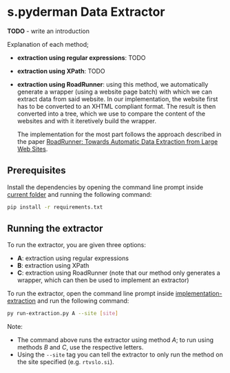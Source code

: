 # s.pyderman Data Extractor

__TODO__ - write an introduction

Explanation of each method;
* __extraction using regular expressions__: TODO
* __extraction using XPath__: TODO
* __extraction using RoadRunner__: using this method, we automatically generate a wrapper (using a website page batch) with which we can extract data from said website. In our implementation, the website first has to be converted to an XHTML compliant format. The result is then converted into a tree, which we use to compare the content of the websites and with it iteretively build the wrapper.

    The implementation for the most part follows the approach described in the paper [RoadRunner: Towards Automatic Data Extraction from Large Web Sites](http://vldb.org/conf/2001/P109.pdf).

## Prerequisites

Install the dependencies by opening the command line prompt inside [current folder](/pa2/) and running the following command:

```bash
pip install -r requirements.txt
```

## Running the extractor

To run the extractor, you are given three options:
* __A__: extraction using regular expressions
* __B__: extraction using XPath
* __C__: extraction using RoadRunner (note that our method only generates a wrapper, which can then be used to implement an extractor)

To run the extractor, open the command line prompt inside [implementation-extraction](/pa2/implementation-extraction/) and run the following command:

```bash
py run-extraction.py A --site [site]
```

Note:
* The command above runs the extractor using method _A_; to run using methods _B_ and _C_, use the respective letters.
* Using the `--site` tag you can tell the extractor to only run the method on the site specified (e.g. `rtvslo.si`).